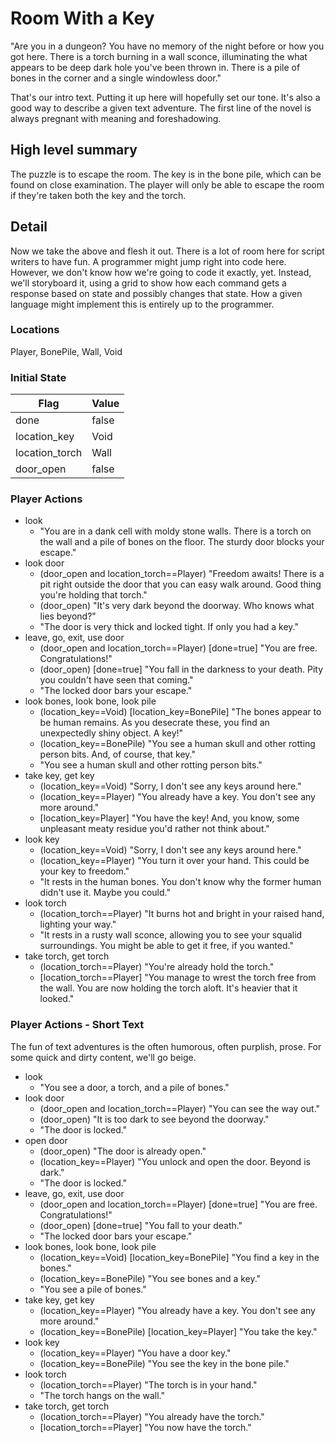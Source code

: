 # Room With a Key

"Are you in a dungeon?  You have no memory of the night before or how you got here.  There is a torch burning in a wall sconce, illuminating the what appears to be deep dark hole you've been thrown in.  There is a pile of bones in the corner and a single windowless door."

That's our intro text.  Putting it up here will hopefully set our tone.  It's also a good way to describe a given text adventure.  The first line of the novel is always pregnant with meaning and foreshadowing.

## High level summary

The puzzle is to escape the room.  The key is in the bone pile, which can be found on close examination.  The player will only be able to escape the room if they're taken both the key and the torch.

## Detail

Now we take the above and flesh it out.  There is a lot of room here for script writers to have fun.  A programmer might jump right into code here.  However, we don't know how we're going to code it exactly, yet.  Instead, we'll storyboard it, using a grid to show how each command gets a response based on state and possibly changes that state.  How a given language might implement this is entirely up to the programmer.

### Locations

Player, BonePile, Wall, Void

### Initial State

Flag | Value
---- | -----
done | false
location_key | Void
location_torch | Wall
door_open | false

### Player Actions

- look
  - "You are in a dank cell with moldy stone walls.  There is a torch on the wall and a pile of bones on the floor.  The sturdy door blocks your escape."
- look door
  - (door_open and location_torch==Player) "Freedom awaits! There is a pit right outside the door that you can easy walk around.  Good thing you're holding that torch."
  - (door_open) "It's very dark beyond the doorway.  Who knows what lies beyond?"
  - "The door is very thick and locked tight.  If only you had a key."
- leave, go, exit, use door
  - (door_open and location_torch==Player) [done=true] "You are free.  Congratulations!"
  - (door_open)  [done=true] "You fall in the darkness to your death.  Pity you couldn't have seen that coming."
  - "The locked door bars your escape."
- look bones, look bone, look pile
  - (location_key==Void) [location_key=BonePile] "The bones appear to be human remains.  As you desecrate these, you find an unexpectedly shiny object.  A key!"
  - (location_key==BonePile) "You see a human skull and other rotting person bits.  And, of course, that key."
  - "You see a human skull and other rotting person bits."
- take key, get key
  - (location_key==Void) "Sorry, I don't see any keys around here."
  - (location_key==Player) "You already have a key.  You don't see any more around."
  - [location_key=Player] "You have the key!  And, you know, some unpleasant meaty residue you'd rather not think about."
- look key
  - (location_key==Void) "Sorry, I don't see any keys around here."
  - (location_key==Player) "You turn it over your hand.  This could be your key to freedom."
  - "It rests in the human bones.  You don't know why the former human didn't use it.  Maybe you could."
- look torch
  - (location_torch==Player) "It burns hot and bright in your raised hand, lighting your way."
  - "It rests in a rusty wall sconce, allowing you to see your squalid surroundings.  You might be able to get it free, if you wanted."
- take torch, get torch
  - (location_torch==Player) "You're already hold the torch."
  - [location_torch==Player] "You manage to wrest the torch free from the wall.  You are now holding the torch aloft.  It's heavier that it looked."

### Player Actions - Short Text

The fun of text adventures is the often humorous, often purplish, prose.  For some quick and dirty content, we'll go beige.

- look
  - "You see a door, a torch, and a pile of bones."
- look door
  - (door_open and location_torch==Player) "You can see the way out."
  - (door_open) "It is too dark to see beyond the doorway."
  - "The door is locked."
- open door
  - (door_open) "The door is already open."
  - (location_key==Player) "You unlock and open the door.  Beyond is dark."
  - "The door is locked."
- leave, go, exit, use door
  - (door_open and location_torch==Player) [done=true] "You are free.  Congratulations!"
  - (door_open)  [done=true] "You fall to your death."
  - "The locked door bars your escape."
- look bones, look bone, look pile
  - (location_key==Void) [location_key=BonePile] "You find a key in the bones."
  - (location_key==BonePile) "You see bones and a key."
  - "You see a pile of bones."
- take key, get key
  - (location_key==Player) "You already have a key.  You don't see any more around."
  - (location_key==BonePile) [location_key=Player] "You take the key."
- look key
  - (location_key==Player) "You have a door key."
  - (location_key==BonePile) "You see the key in the bone pile."
- look torch
  - (location_torch==Player) "The torch is in your hand."
  - "The torch hangs on the wall."
- take torch, get torch
  - (location_torch==Player) "You already have the torch."
  - [location_torch==Player] "You now have the torch."
